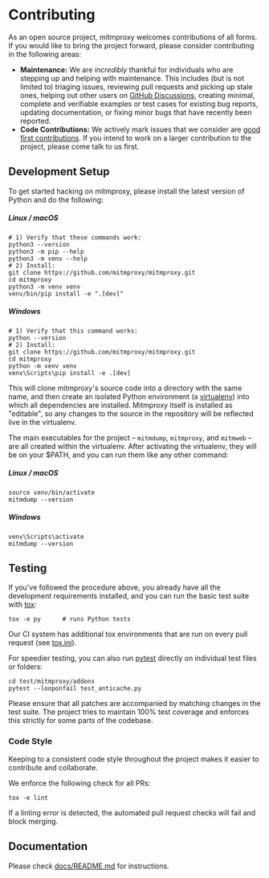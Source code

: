 # Contributing

As an open source project, mitmproxy welcomes contributions of all forms. If you would like to bring the project
forward, please consider contributing in the following areas:

- **Maintenance:** We are *incredibly* thankful for individuals who are stepping up and helping with maintenance. This
  includes (but is not limited to) triaging issues, reviewing pull requests and picking up stale ones, helping out other
  users on [GitHub Discussions](https://github.com/mitmproxy/mitmproxy/discussions), creating minimal, complete and
  verifiable examples or test cases for existing bug reports, updating documentation, or fixing minor bugs that have
  recently been reported.
- **Code Contributions:** We actively mark issues that we consider are [good first contributions](
  https://github.com/mitmproxy/mitmproxy/issues?q=is%3Aissue+is%3Aopen+label%3A%22help+wanted%22). If you intend to work
  on a larger contribution to the project, please come talk to us first.

## Development Setup

To get started hacking on mitmproxy, please install the latest version of Python and do the following:

##### Linux / macOS

```shell
# 1) Verify that these commands work:
python3 --version
python3 -m pip --help
python3 -m venv --help
# 2) Install:
git clone https://github.com/mitmproxy/mitmproxy.git
cd mitmproxy
python3 -m venv venv
venv/bin/pip install -e ".[dev]"
```

##### Windows

```shell
# 1) Verify that this command works:
python --version
# 2) Install:
git clone https://github.com/mitmproxy/mitmproxy.git
cd mitmproxy
python -m venv venv
venv\Scripts\pip install -e .[dev]
```

This will clone mitmproxy's source code into a directory with the same name,
and then create an isolated Python environment (a [virtualenv](https://virtualenv.pypa.io/)) into which all dependencies are installed.
Mitmproxy itself is installed as "editable", so any changes to the source in the repository will be reflected live in the virtualenv.

The main executables for the project – `mitmdump`, `mitmproxy`, and `mitmweb` – are all created within the virtualenv.
After activating the virtualenv, they will be on your $PATH, and you can run them like any other command:

##### Linux / macOS

```shell
source venv/bin/activate
mitmdump --version
```

##### Windows

```shell
venv\Scripts\activate
mitmdump --version
```

## Testing

If you've followed the procedure above, you already have all the development requirements installed, and you can run the
basic test suite with [tox](https://tox.readthedocs.io/):

```shell
tox -e py      # runs Python tests
```

Our CI system has additional tox environments that are run on every pull request (see [tox.ini](./tox.ini)).

For speedier testing, you can also run [pytest](http://pytest.org/) directly on individual test files or folders:

```shell
cd test/mitmproxy/addons
pytest --looponfail test_anticache.py
```

Please ensure that all patches are accompanied by matching changes in the test suite. The project tries to maintain 100%
test coverage and enforces this strictly for some parts of the codebase.

### Code Style

Keeping to a consistent code style throughout the project makes it easier to contribute and collaborate.

We enforce the following check for all PRs:

```shell
tox -e lint
```

If a linting error is detected, the automated pull request checks will fail and block merging.

## Documentation

Please check [docs/README.md](./docs/README.md) for instructions.
